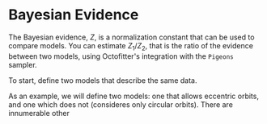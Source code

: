 # Bayesian Evidence

The Bayesian evidence, $Z$, is a normalization constant that can be used to compare models. You can estimate $Z_1/Z_2$, that is the ratio of the evidence between two models, using Octofitter's integration with the `Pigeons` sampler.

To start, define two models that describe the same data. 

As an example, we will define two models: one that allows eccentric orbits, and one which does not (consideres only circular orbits). There are innumerable other